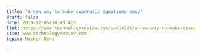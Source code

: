 ```yaml
---
title: "A new way to make quadratic equations easy"
draft: false
date: 2019-12-06T10:49:42Z
link: https://www.technologyreview.com/s/614775/a-new-way-to-make-quadratic-equations-easy/?utm_medium=RSS&utm_source=hune
site: www.technologyreview.com
topic: Hacker News  

---
```

